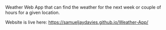 Weather Web App that can find the weather for the next week or couple of hours for a given location.

Website is live here: https://samueljaydavies.github.io/Weather-App/
